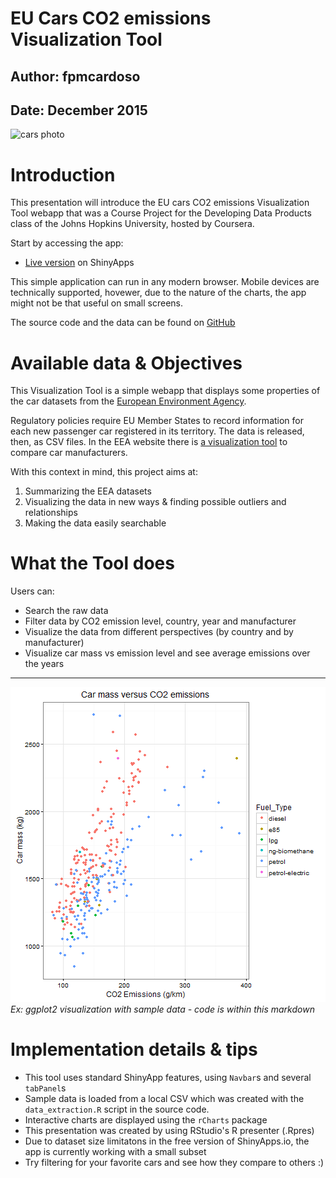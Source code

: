 EU Cars CO2 emissions Visualization Tool
===================================

## Author: fpmcardoso
## Date: December 2015

![cars photo](http://www.eea.europa.eu/highlights/new-cars2019-co2-emissions-well/image_xlarge)

Introduction
========================================================

This presentation will introduce the EU cars CO2 emissions Visualization Tool webapp 
that was a Course Project for the Developing Data Products class of 
the Johns Hopkins University, hosted by Coursera.

Start by accessing the app:

- [Live version](https://cardosof.shinyapps.io/ddpproject) on ShinyApps

This simple application can run in any modern browser. 
Mobile devices are technically supported, hovewer, due to the nature of the charts, the
app might not be that useful on small screens.

The source code and the data can be found on [GitHub](https://github.com/fpmcardoso/data-products)

Available data & Objectives
========================================================

This Visualization Tool is a simple webapp that displays some properties of 
the car datasets from the [European Environment Agency](http://www.eea.europa.eu/data-and-maps/data/co2-cars-emission-9). 

Regulatory policies require EU Member States to record information for each new passenger car registered in its territory. The data is released, then, as CSV files. In the EEA website there is [a visualization tool](http://www.eea.europa.eu/data-and-maps/daviz/cars-co2-emissions-trends-by-manufacturer-2) to compare car manufacturers.

With this context in mind, this project aims at:

1. Summarizing the EEA datasets
2. Visualizing the data in new ways & finding possible outliers and relationships
3. Making the data easily searchable


What the Tool does
========================================================

Users can:
- Search the raw data
- Filter data by CO2 emission level, country, year and manufacturer
- Visualize the data from different perspectives (by country and by manufacturer)
- Visualize car mass vs emission level and see average emissions over the years

***
![plot of chunk unnamed-chunk-1](presentation-figure/unnamed-chunk-1-1.png) 
*Ex: ggplot2 visualization with sample data - code is within this markdown*

Implementation details & tips
========================================================

- This tool uses standard ShinyApp features, using `Navbar`s and several `tabPanel`s
- Sample data is loaded from a local CSV which was created with the `data_extraction.R` script in the source code. 
- Interactive charts are displayed using the `rCharts` package
- This presentation was created by using RStudio's R presenter (.Rpres)
- Due to dataset size limitatons in the free version of ShinyApps.io, the app is currently working with a small subset
- Try filtering for your favorite cars and see how they compare to others :)
